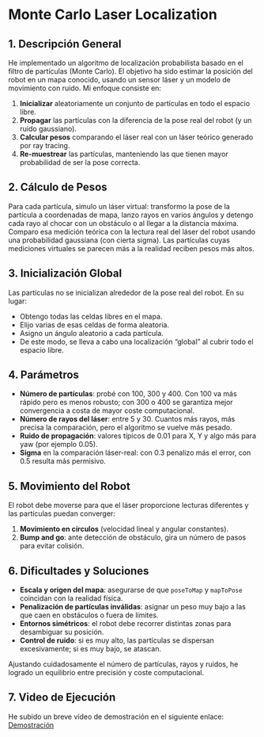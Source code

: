 # Monte Carlo Laser Localization

## 1. Descripción General
He implementado un algoritmo de localización probabilista basado en el filtro de partículas (Monte Carlo). El objetivo ha sido estimar la posición del robot en un mapa conocido, usando un sensor láser y un modelo de movimiento con ruido. Mi enfoque consiste en:

1. **Inicializar** aleatoriamente un conjunto de partículas en todo el espacio libre.  
2. **Propagar** las partículas con la diferencia de la pose real del robot (y un ruido gaussiano).  
3. **Calcular pesos** comparando el láser real con un láser teórico generado por ray tracing.  
4. **Re-muestrear** las partículas, manteniendo las que tienen mayor probabilidad de ser la pose correcta.

## 2. Cálculo de Pesos
Para cada partícula, simulo un láser virtual: transformo la pose de la partícula a coordenadas de mapa, lanzo rayos en varios ángulos y detengo cada rayo al chocar con un obstáculo o al llegar a la distancia máxima. Comparo esa medición teórica con la lectura real del láser del robot usando una probabilidad gaussiana (con cierta sigma). Las partículas cuyas mediciones virtuales se parecen más a la realidad reciben pesos más altos.

## 3. Inicialización Global
Las partículas no se inicializan alrededor de la pose real del robot. En su lugar:
- Obtengo todas las celdas libres en el mapa.  
- Elijo varias de esas celdas de forma aleatoria.  
- Asigno un ángulo aleatorio a cada partícula.  
- De este modo, se lleva a cabo una localización “global” al cubrir todo el espacio libre.

## 4. Parámetros
- **Número de partículas**: probé con 100, 300 y 400. Con 100 va más rápido pero es menos robusto; con 300 o 400 se garantiza mejor convergencia a costa de mayor coste computacional.  
- **Número de rayos del láser**: entre 5 y 30. Cuantos más rayos, más precisa la comparación, pero el algoritmo se vuelve más pesado.  
- **Ruido de propagación**: valores típicos de 0.01 para X, Y y algo más para yaw (por ejemplo 0.05).  
- **Sigma** en la comparación láser-real: con 0.3 penalizo más el error, con 0.5 resulta más permisivo.

## 5. Movimiento del Robot
El robot debe moverse para que el láser proporcione lecturas diferentes y las partículas puedan converger:
1. **Movimiento en círculos** (velocidad lineal y angular constantes).  
2. **Bump and go**: ante detección de obstáculo, gira un número de pasos para evitar colisión.

## 6. Dificultades y Soluciones
- **Escala y origen del mapa**: asegurarse de que `poseToMap` y `mapToPose` coincidan con la realidad física.  
- **Penalización de partículas inválidas**: asignar un peso muy bajo a las que caen en obstáculos o fuera de límites.  
- **Entornos simétricos**: el robot debe recorrer distintas zonas para desambiguar su posición.  
- **Control de ruido**: si es muy alto, las partículas se dispersan excesivamente; si es muy bajo, se atascan.

Ajustando cuidadosamente el número de partículas, rayos y ruidos, he logrado un equilibrio entre precisión y coste computacional. 

## 7. Video de Ejecución
He subido un breve vídeo de demostración en el siguiente enlace:  
[Demostración]([https://drive.google.com/file/d/1FLh2DZR5_ZVZDfKdsCDjtEWzyXb5TqS9/view?usp=sharing](https://drive.google.com/file/d/1qGuttKFBFiPRd3e37gjSVTAGl_ChAduh/view?usp=sharing))
